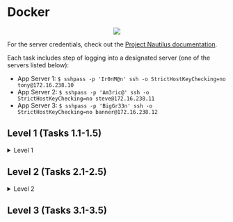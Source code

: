 # Docker 

<p align="center">
  <img name="Docker Logo" src="https://github.com/adinpilavdzija/kodekloud-engineer/assets/65655945/4e6fd02b-0755-43df-8a9d-915c12394480"/>
</p>

For the server credentials, check out the [Project Nautilus documentation](https://kodekloudhub.github.io/kodekloud-engineer/docs/projects/nautilus).

Each task includes step of logging into a designated server (one of the servers listed below):
- App Server 1: `$ sshpass -p 'Ir0nM@n' ssh -o StrictHostKeyChecking=no tony@172.16.238.10`
- App Server 2: `$ sshpass -p 'Am3ric@' ssh -o StrictHostKeyChecking=no steve@172.16.238.11`
- App Server 3: `$ sshpass -p 'BigGr33n' ssh -o StrictHostKeyChecking=no banner@172.16.238.12`

## Level 1 (Tasks 1.1-1.5) 

<details>
<summary>Level 1</summary>

### 1.1 Install Docker Package

Last week the Nautilus DevOps team met with the application development team and decided to containerize several of their applications. The DevOps team wants to do some testing per the following:
1. Install `docker-ce` and `docker-compose` packages on `App Server 2`.
2. Start `docker` service.

---

Update `yum` and install `yum-utils`. Download and install `docker-ce`:
```bash
sudo yum update
yum install yum-utils
yum-config-manager --add-repo https://download.docker.com/linux/centos/docker-ce.repo  
yum install -y docker-ce docker-ce-cli containerd.io
```

Download the docker-compose binary and make it executable:
```bash
curl -SL https://github.com/docker/compose/releases/download/v2.23.0/docker-compose-linux-x86_64 -o /usr/local/bin/docker-compose
chmod +x /usr/local/bin/docker-compose 
```

Verify the successful installation and check the Docker version:
```bash
$ rpm -qa |grep docker 
docker-ce-cli-24.0.7-1.el8.x86_64
docker-ce-24.0.7-1.el8.x86_64
docker-compose-plugin-2.21.0-1.el8.x86_64
docker-buildx-plugin-0.11.2-1.el8.x86_64
docker-ce-rootless-extras-24.0.7-1.el8.x86_64

$ ls -la  /usr/local/bin/docker-compose
-rwxr-xr-x 1 root root 12212176 Nov 15 09:00 /usr/local/bin/docker-compose

$ docker --version
Docker version 24.0.7, build afdd53b

$ docker-compose --version
Docker Compose version v2.23.0
```

Enable and start the service:
```bash
systemctl enable docker  
systemctl start docker
```
```bash
$ systemctl status docker
● docker.service - Docker Application Container Engine
   Loaded: loaded (/usr/lib/systemd/system/docker.service; enabled; vendor preset: disabled)
   Active: active (running) since Wed 2023-11-15 09:10:19 UTC; 7s ago
```
✅

### 1.2 Run a Docker Container

Nautilus DevOps team is testing some applications deployment on some of the application servers. They need to deploy a nginx container on `Application Server 3`. Please complete the task as per details given below:
- On `Application Server 3` create a container named `nginx_3` using image `nginx` with `alpine` tag and make sure container is in `running` state.

---

Create the container:
```bash
docker run -d --name nginx_3 nginx:alpine
```

Verify that the container is running:
```bash
$ docker ps
CONTAINER ID        IMAGE               COMMAND                  CREATED             STATUS              PORTS               NAMES
0a1a72385a63        nginx:alpine        "/docker-entrypoint.…"   11 seconds ago      Up 9 seconds        80/tcp              nginx_3
```
✅

### 1.3 Docker Delete Container

One of the Nautilus project developers created a container on `App Server 2`. This container was created for testing only and now we need to delete it. Accomplish this task as per details given below:  
- Delete a container named `kke-container`, its running on `App Server 2` in Stratos DC.

---

Check the `running containers`:
```bash
$ docker ps
CONTAINER ID        IMAGE               COMMAND               CREATED             STATUS              PORTS               NAMES
3de0a0c8ff42        busybox             "tail -f /dev/null"   2 minutes ago       Up 2 minutes                           kke-container
```

`Stop` the container, then `delete` it and `verify` at the end:
```bash
$ docker stop kke-container
kke-container
$ docker rm kke-container
kke-container
$ docker ps -a
CONTAINER ID        IMAGE               COMMAND             CREATED             STATUS              PORTS               NAMES

```
✅

### 1.4 Docker Copy Operations

The Nautilus DevOps team has some confidential data present on `App Server 2` in `Stratos Datacenter`. There is a container `ubuntu_latest` running on the same server. We received a request to copy some of the data from the docker host to the container. Below are more details about the task:
- On `App Server 2` in `Stratos Datacenter` copy an encrypted file `/tmp/nautilus.txt.gpg` from docker host to `ubuntu_latest` container (running on same server) in `/home/` location. Please do not try to modify this file in any way.

---

Check the running containers:
```bash
$ docker ps
CONTAINER ID        IMAGE               COMMAND             CREATED             STATUS              PORTS               NAMES
0f4f044a7830        ubuntu              "/bin/bash"         10 minutes ago      Up 10 minutes                           ubuntu_latest
```

Copy the specified file from docker host to the container's `/home/` directory:
```bash
docker cp /tmp/nautilus.txt.gpg ubuntu_latest:/home
```

Verify that the file is copied:
```bash
$ docker exec ubuntu_latest ls -l /home
total 4
-rw-r--r-- 1 root root 105 Nov 16 07:35 nautilus.txt.gpg
```
✅

### 1.5 Docker Container Issue

There is a static website running within a container named `nautilus`, this container is running on `App Server 1`. Suddenly, we started facing some issues with the static website on `App Server 1`. Look into the issue to fix the same, you can find more details below:
1. Container's volume `/usr/local/apache2/htdocs` is mapped with the host's volume `/var/www/html`.
2. The website should run on host port `8080` on `App Server 1` i.e command `curl http://localhost:8080/` should work on `App Server 1`.

---

Check all containers:
```bash
$ docker ps -a
CONTAINER ID        IMAGE               COMMAND              CREATED             STATUS                     PORTS               NAMES
5ff7a4ece89a        httpd               "httpd-foreground"   2 minutes ago       Exited (0) 2 minutes ago                       nautilus
```

Check the logs for `nautilus` container:
```bash
$ docker logs nautilus
AH00558: httpd: Could not reliably determine the server's fully qualified domain name, using 172.18.0.2. Set the 'ServerName' directive globally to suppress this message
AH00558: httpd: Could not reliably determine the server's fully qualified domain name, using 172.18.0.2. Set the 'ServerName' directive globally to suppress this message
[Fri Nov 17 08:33:53.157385 2023] [mpm_event:notice] [pid 1:tid 140022114920320] AH00489: Apache/2.4.58 (Unix) configured -- resuming normal operations
[Fri Nov 17 08:33:53.157520 2023] [core:notice] [pid 1:tid 140022114920320] AH00094: Command line: 'httpd -D FOREGROUND'
[Fri Nov 17 08:33:53.287935 2023] [mpm_event:notice] [pid 1:tid 140022114920320] AH00492: caught SIGWINCH, shutting down gracefully
```

Delete the container:
```bash
docker rm nautilus
```

Run the new container with the exposed ports and correct volume mapping, then verify it's running:
```bash
$ docker run -d -p 8080:80 -v /var/www/html:/usr/local/apache2/htdocs --name nautilus httpd:latest
0f0bb1e24e29c961a1790ca3eb0ee9a257b7a07d45dc4d9d0075dee0e352a3e6
$ docker ps
CONTAINER ID        IMAGE               COMMAND              CREATED             STATUS              PORTS                  NAMES
0f0bb1e24e29        httpd:latest        "httpd-foreground"   12 seconds ago      Up 10 seconds       0.0.0.0:8080->80/tcp   nautilus
$ curl http://localhost:8080/
Welcome to xFusionCorp Industries![root@stapp01 html]#
```
✅

![Level 1 completed](https://github.com/adinpilavdzija/kodekloud-engineer/assets/65655945/72aca159-fa42-494d-a114-ca71902259bb)
</details>

## Level 2 (Tasks 2.1-2.5)

<details>
<summary>Level 2</summary>

### 2.1 Pull Docker Image

Nautilus project developers are planning to start testing on a new project. As per their meeting with the DevOps team, they want to test containerized environment application features. As per details shared with DevOps team, we need to accomplish the following task:
- Pull `busybox:musl` image on `App Server 2` in Stratos DC and re-tag (create new tag) this image as `busybox:media`.

---

Pull `busybox:musl` image:
```bash
$ docker pull busybox:musl
musl: Pulling from library/busybox
d2dce026a06e: Pull complete 
Digest: sha256:f553b7484625f0c73bfa3888e013e70e99ec6ae1c424ee0e8a85052bd135a28a
Status: Downloaded newer image for busybox:musl
docker.io/library/busybox:musl
$ docker images
REPOSITORY          TAG                 IMAGE ID            CREATED             SIZE
busybox             musl                46425a867adf        4 months ago        1.41MB
```

Re-tag the image and verify:
```bash
$ docker tag busybox:musl busybox:media

$ docker images
REPOSITORY          TAG                 IMAGE ID            CREATED             SIZE
busybox             media               46425a867adf        4 months ago        1.41MB
busybox             musl                46425a867adf        4 months ago        1.41MB
```
✅

### 2.2 Docker Update Permissions

One of the Nautilus project developers need access to run docker commands on `App Server 2`. This user is already created on the server. Accomplish this task as per details given below:
- User `kirsty` is not able to run docker commands on `App Server 2` in Stratos DC, make the required changes so that this user can run docker commands without `sudo`.

---

Verify the existence of the docker group and identify the users enlisted as its members:
```bash
$ sudo getent group docker
docker:x:995:steve
```

Add user `kirsty` to the group `docker`: 
```bash
sudo usermod -a -G docker kirsty
```

> [!TIP]
> The `-a` flag tells usermod to add a user to a group. The `-G` flag specifies the name of the secondary group to which you want to add the user.

Verify that user is added to the group:
```bash
$ sudo getent group docker
docker:x:995:steve,kirsty
```

Switch to `kirsty` and verify that user can run docker commands without `sudo`:
```bash
$ su kirsty
$ docker ps -a
CONTAINER ID        IMAGE               COMMAND             CREATED             STATUS              PORTS               NAMES
$ docker images
REPOSITORY          TAG                 IMAGE ID            CREATED             SIZE
```
✅

### 2.3 Create a Docker Image From Container

One of the Nautilus developer was working to test new changes on a container. He wants to keep a backup of his changes to the container. A new request has been raised for the DevOps team to create a new image from this container. Below are more details about it:
- Create an image `cluster:devops` on `Application Server 3` from a container `ubuntu_latest` that is running on same server.

---

Check the running containers:
```bash
[banner@stapp03 ~]$ docker ps
CONTAINER ID        IMAGE               COMMAND             CREATED             STATUS              PORTS               NAMES
8f80ea74f6bc        ubuntu              "/bin/bash"         5 minutes ago       Up 5 minutes                            ubuntu_latest
```

Create a new Docker image named `cluster` with tag `devops` from a running container `ubuntu_latest`:
```bash
docker commit -a "Adin" -m "Createn an image from a running container" ubuntu_latest cluster:devops
```

> [!TIP]
> It's considered best practice to use the `-a` flag to sign the image with an author and include a commit message using the `-m` flag.

Verify:
```bash
$ docker images
REPOSITORY          TAG                 IMAGE ID            CREATED             SIZE
cluster             devops              560bac620394        21 seconds ago      124MB
ubuntu              latest              e4c58958181a        6 weeks ago         77.8MB
```
✅

### 2.4 Docker EXEC Operations

One of the Nautilus DevOps team members was working to configure services on a `kkloud` container that is running on `App Server 1` in `Stratos Datacenter`. Due to some personal work he is on PTO for the rest of the week, but we need to finish his pending work ASAP. Please complete the remaining work as per details given below:
1. Install `apache2` in `kkloud` container using `apt` that is running on `App Server 1` in `Stratos Datacenter`.
2. Configure Apache to listen on port `8084` instead of default `http` port. Do not bind it to listen on specific IP or hostname only, i.e it should listen on localhost, 127.0.0.1, container ip, etc.
3. Make sure Apache service is up and running inside the container. Keep the container in running state at the end.

---

Check the running containers:
```bash
$ docker ps
CONTAINER ID        IMAGE               COMMAND             CREATED             STATUS              PORTS               NAMES
07953415c8c5        ubuntu:18.04        "/bin/bash"         2 minutes ago       Up 2 minutes                            kkloud
```

Enter into container's shell:
```bash
docker exec -it kkloud sh
```

Inside the container, install apache2 and configure required settings:
```bash
apt install -y apache2
cd etc/apache2 && ls
apt-get -y install nano
nano ports.conf
```

Edit `ports.conf`: `Listen 80` -> `Listen 8084`.

```bash
$ cd sites-enabled && ls -l
total 0
lrwxrwxrwx 1 root root 35 Nov 20 19:07 000-default.conf -> ../sites-available/000-default.conf
$ nano 000-default.conf
```

Edit `000-default.conf`: `<VirtualHost *:80>` -> `<VirtualHost *:8084>`.

```bash
echo "ServerName 127.0.0.1" >> apache2.conf
```

Still inside the container, start the service and verify it's running:
```bash
$ service apache2 start
$ service apache2 status 
 * apache2 is running
```
✅

### 2.5 Write a Docker File

As per recent requirements shared by the Nautilus application development team, they need custom images created for one of their projects. Several of the initial testing requirements are already been shared with DevOps team. Therefore, create a docker file `/opt/docker/Dockerfile` (please keep `D` capital of Dockerfile) on `App server 2` in `Stratos DC` and configure to build an image with the following requirements:
1. Use `ubuntu` as the base image.
2. Install `apache2` and configure it to work on `5004` port. (do not update any other Apache configuration settings like document root etc).

---

Create `Dockerfile` in `/opt/docker/`:
```bash
sudo su -
vi /opt/docker/Dockerfile
```

Dockerfile:
```Dockerfile
#Use ubuntu as the base image
FROM ubuntu

#Install apache2 and configure it to work on port 5004
RUN apt-get update && apt-get install -y apache2
RUN echo "Listen 5004" >> /etc/apache2/ports.conf
RUN sed -i 's/Listen 80/Listen 5004/g' /etc/apache2/sites-available/000-default.conf
EXPOSE 5004
CMD ["apachectl", "-D", "FOREGROUND"]
```

Build the image and verify:
```bash
$ docker build -t apache2-image /opt/docker/

$ docker images
REPOSITORY          TAG                 IMAGE ID            CREATED              SIZE
apache2-image       latest              1acd70f14d63        About a minute ago   232MB
ubuntu              latest              e4c58958181a        6 weeks ago          77.8MB
```

Run the container and verify:
```bash
$ docker run -d -p 5004:5004 --name apache2-container apache2-image

$ docker ps
CONTAINER ID        IMAGE               COMMAND                  CREATED             STATUS              PORTS                    NAMES
f2e72b99ca7e        apache2-image       "apachectl -D FOREGR…"   7 seconds ago       Up 2 seconds        0.0.0.0:5004->5004/tcp   apache2-container

$ curl -I http://localhost:5004/
HTTP/1.1 200 OK
Date: Tue, 21 Nov 2023 17:45:58 GMT
Server: Apache/2.4.52 (Ubuntu)
Last-Modified: Tue, 21 Nov 2023 17:41:08 GMT
ETag: "29af-60aad1b8b5500"
Accept-Ranges: bytes
Content-Length: 10671
Vary: Accept-Encoding
Content-Type: text/html
```
✅

![Level 2 completed](https://github.com/adinpilavdzija/kodekloud-engineer/assets/65655945/e49efb27-f685-42a5-b0a9-284cc45f3cc3)
</details>

## Level 3 (Tasks 3.1-3.5) 
